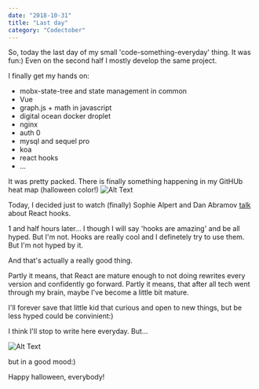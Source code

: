 ```yaml
---
date: "2018-10-31"
title: "Last day"
category: "Codectober"
---
```


So, today the last day of my small 'code-something-everyday' thing.
It was fun:) Even on the second half I mostly develop the same project.

I finally get my hands on:

- mobx-state-tree and state management in common
- Vue
- graph.js + math in javascript
- digital ocean docker droplet
- nginx
- auth 0
- mysql and sequel pro
- koa
- react hooks
- ...

It was pretty packed. There is finally something happening in my GitHUb heat map (halloween color!)
![Alt Text](./github.png)

Today, I decided just to watch (finally) Sophie Alpert and Dan Abramov [talk](https://medium.com/@dan_abramov/making-sense-of-react-hooks-fdbde8803889) about React hooks.

1 and half hours later...
I though I will say 'hooks are amazing' and be all hyped.
But I'm not. Hooks are really cool and I definetely try to use them. But I'm not hyped by it. 

And that's actually a really good thing. 

Partly it means, that React are mature enough to not doing rewrites every version and confidently go forward.
Partly it means, that after all tech went through my brain, maybe I've become a little bit mature.

I'll forever save that little kid that curious and open to new things, but be less hyped could be convinient:)

I think I'll stop to write here everyday.
But...

![Alt Text](./doctor.gif)

but in a good mood:)

Happy halloween, everybody!